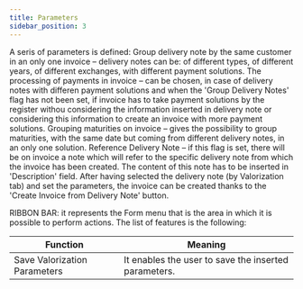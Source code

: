 ```yaml
---
title: Parameters
sidebar_position: 3
---
```


A seris of parameters is defined: Group delivery note by the same customer in an only one invoice – delivery notes can be: of different types, of different years, of different exchanges, with different payment solutions. The processing of payments in invoice – can be chosen, in case of delivery notes with differen payment solutions and when the 'Group Delivery Notes' flag has not been set, if invoice has to take payment solutions by the register withou considering the information inserted in delivery note or considering this information to create an invoice with more payment solutions. Grouping maturities on invoice – gives the possibility to group maturities, with the same date but coming from different delivery notes, in an only one solution. Reference Delivery Note – if this flag is set, there will be on invoice a note which will refer to the specific delivery note from which the invoice has been created. The content of this note has to be inserted in 'Description' field. After having selected the delivery note (by Valorization tab) and set the parameters, the invoice can be created thanks to the 'Create Invoice from Delivery Note' button.

RIBBON BAR: it represents the Form menu that is the area in which it is possible to perform actions. The list of features is the following:



| Function | Meaning |
| --- | --- |
| Save Valorization Parameters | It enables the user to save the inserted parameters. |






